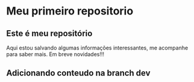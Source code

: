 # Meu primeiro repositorio

## Este é meu repositório

Aqui estou salvando algumas informações interessantes, me acompanhe para saber mais.
Em breve novidades!!!
## Adicionando conteudo na branch dev
